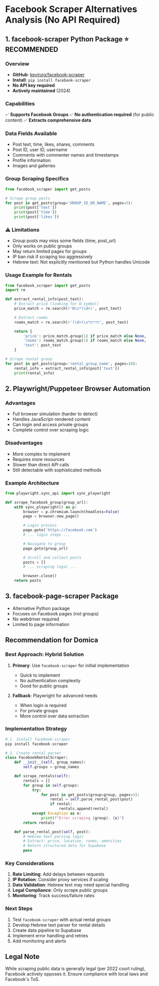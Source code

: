 # Facebook Scraper Alternatives Analysis (No API Required)

## 1. facebook-scraper Python Package ⭐ RECOMMENDED

### Overview

- **GitHub**: [kevinzg/facebook-scraper](https://github.com/kevinzg/facebook-scraper)
- **Install**: `pip install facebook-scraper`
- **No API key required**
- **Actively maintained** (2024)

### Capabilities

✅ **Supports Facebook Groups**
✅ **No authentication required** (for public content)
✅ **Extracts comprehensive data**

### Data Fields Available

- Post text, time, likes, shares, comments
- Post ID, user ID, username
- Comments with commenter names and timestamps
- Profile information
- Images and galleries

### Group Scraping Specifics

```python
from facebook_scraper import get_posts

# Scrape group posts
for post in get_posts(group='GROUP_ID_OR_NAME', pages=5):
    print(post['text'])
    print(post['time'])
    print(post['likes'])
```

### ⚠️ Limitations

- Group posts may miss some fields (time, post_url)
- Only works on public groups
- May return limited pages for groups
- IP ban risk if scraping too aggressively
- Hebrew text: Not explicitly mentioned but Python handles Unicode

### Usage Example for Rentals

```python
from facebook_scraper import get_posts
import re

def extract_rental_info(post_text):
    # Extract price (looking for ₪ symbol)
    price_match = re.search(r'₪\s*(\d+)', post_text)

    # Extract rooms
    rooms_match = re.search(r'(\d+)\s*חדרים', post_text)

    return {
        'price': price_match.group(1) if price_match else None,
        'rooms': rooms_match.group(1) if rooms_match else None,
        'text': post_text
    }

# Scrape rental group
for post in get_posts(group='rental_group_name', pages=10):
    rental_info = extract_rental_info(post['text'])
    print(rental_info)
```

## 2. Playwright/Puppeteer Browser Automation

### Advantages

- Full browser simulation (harder to detect)
- Handles JavaScript-rendered content
- Can login and access private groups
- Complete control over scraping logic

### Disadvantages

- More complex to implement
- Requires more resources
- Slower than direct API calls
- Still detectable with sophisticated methods

### Example Architecture

```python
from playwright.sync_api import sync_playwright

def scrape_facebook_group(group_url):
    with sync_playwright() as p:
        browser = p.chromium.launch(headless=False)
        page = browser.new_page()

        # Login process
        page.goto('https://facebook.com')
        # ... login steps ...

        # Navigate to group
        page.goto(group_url)

        # Scroll and collect posts
        posts = []
        # ... scraping logic ...

        browser.close()
    return posts
```

## 3. facebook-page-scraper Package

- Alternative Python package
- Focuses on Facebook pages (not groups)
- No webdriver required
- Limited to page information

## Recommendation for Domica

### Best Approach: Hybrid Solution

1. **Primary**: Use `facebook-scraper` for initial implementation
   - Quick to implement
   - No authentication complexity
   - Good for public groups

2. **Fallback**: Playwright for advanced needs
   - When login is required
   - For private groups
   - More control over data extraction

### Implementation Strategy

```python
# 1. Install facebook-scraper
pip install facebook-scraper

# 2. Create rental parser
class FacebookRentalScraper:
    def __init__(self, group_names):
        self.groups = group_names

    def scrape_rentals(self):
        rentals = []
        for group in self.groups:
            try:
                for post in get_posts(group=group, pages=5):
                    rental = self.parse_rental_post(post)
                    if rental:
                        rentals.append(rental)
            except Exception as e:
                print(f"Error scraping {group}: {e}")
        return rentals

    def parse_rental_post(self, post):
        # Hebrew text parsing logic
        # Extract: price, location, rooms, amenities
        # Return structured data for Supabase
        pass
```

### Key Considerations

1. **Rate Limiting**: Add delays between requests
2. **IP Rotation**: Consider proxy services if scaling
3. **Data Validation**: Hebrew text may need special handling
4. **Legal Compliance**: Only scrape public groups
5. **Monitoring**: Track success/failure rates

### Next Steps

1. Test `facebook-scraper` with actual rental groups
2. Develop Hebrew text parser for rental details
3. Create data pipeline to Supabase
4. Implement error handling and retries
5. Add monitoring and alerts

## Legal Note

While scraping public data is generally legal (per 2022 court ruling), Facebook actively opposes it. Ensure compliance with local laws and Facebook's ToS.
